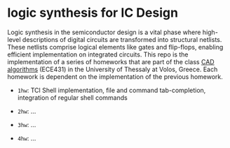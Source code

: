 # logic synthesis for IC Design
Logic synthesis in the semiconductor design is a vital phase where high-level descriptions of digital circuits are transformed into structural netlists. These netlists comprise logical elements like gates and flip-flops, enabling efficient implementation on integrated circuits. This repo is the implementation of a series of homeworks that are part of the class [CAD algorithms](https://courses.e-ce.uth.gr/ECE431/) (ECE431) in the University of Thessaly at Volos, Greece. Each homework is dependent on the implementation of the previous homework.

* `1hw`: TCl Shell implementation, file and command tab-completion, integration of regular shell commands

* `2hw`: ...

* `3hw`: ...

* `4hw`: ...

